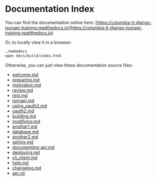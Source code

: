 # Documentation Index

You can find the documentation online here:
[https://columbia-it-django-jsonapi-training.readthedocs.io](https://columbia-it-django-jsonapi-training.readthedocs.io)

Or, to locally view it in a browser:
```bash
./makedocs
open docs/build/index.html
```

Otherwise, you can just view these documentation source files:


- [welcome.md](docs/welcome.md)
- [preparing.md](docs/preparing.md)
- [motivation.md](docs/motivation.md)
- [review.md](docs/review.md)
- [rest.md](docs/rest.md)
- [jsonapi.md](docs/jsonapi.md)
- [using_oauth2.md](docs/using_oauth2.md)
- [oauth2.md](docs/oauth2.md)
- [building.md](docs/building.md)
- [modifying.md](docs/modifying.md)
- [another1.md](docs/another1.md)
- [database.md](docs/database.md)
- [another2.md](docs/another2.md)
- [sphinx.md](docs/sphinx.md)
- [documenting-api.md](docs/documenting-api.md)
- [deploying.md](docs/deploying.md)
- [cli_client.md](docs/cli_client.md)
- [help.md](docs/help.md)
- [changelog.md](docs/changelog.md)
- [api.rst](docs/api.rst)
